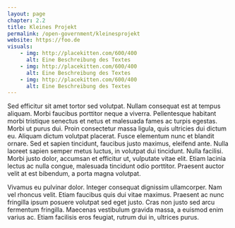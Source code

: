 ```yaml
---
layout: page
chapter: 2.2
title: Kleines Projekt
permalink: /open-government/kleinesprojekt
website: https://foo.de
visuals:
    - img: http://placekitten.com/600/400
      alt: Eine Beschreibung des Textes
    - img: http://placekitten.com/600/400
      alt: Eine Beschreibung des Textes
    - img: http://placekitten.com/600/400
      alt: Eine Beschreibung des Textes
---
```


Sed efficitur sit amet tortor sed volutpat. Nullam consequat est at tempus aliquam. Morbi faucibus porttitor neque a viverra. Pellentesque habitant morbi tristique senectus et netus et malesuada fames ac turpis egestas. Morbi ut purus dui. Proin consectetur massa ligula, quis ultricies dui dictum eu. Aliquam dictum volutpat placerat. Fusce elementum nunc et blandit ornare. Sed et sapien tincidunt, faucibus justo maximus, eleifend ante. Nulla laoreet sapien semper metus luctus, in volutpat dui tincidunt. Nulla facilisi. Morbi justo dolor, accumsan et efficitur ut, vulputate vitae elit. Etiam lacinia lectus ac nulla congue, malesuada tincidunt odio porttitor. Praesent auctor velit at est bibendum, a porta magna volutpat.


Vivamus eu pulvinar dolor. Integer consequat dignissim ullamcorper. Nam vel rhoncus velit. Etiam faucibus quis dui vitae maximus. Praesent ac nunc fringilla ipsum posuere volutpat sed eget justo. Cras non justo sed arcu fermentum fringilla. Maecenas vestibulum gravida massa, a euismod enim varius ac. Etiam facilisis eros feugiat, rutrum dui in, ultrices purus.
